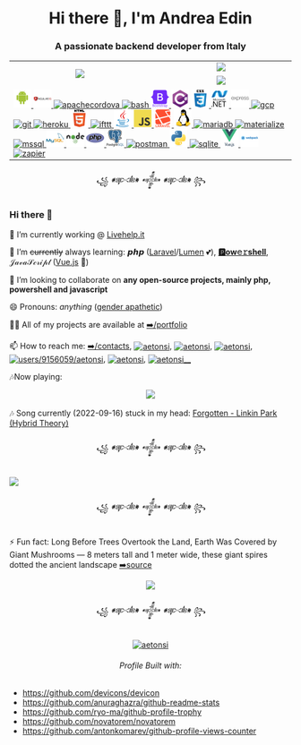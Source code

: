 <!-- markdownlint-disable MD033 MD010 -->
<h1 align="center">Hi there 👋, I'm Andrea Edin</h1>
<h3 align="center">A passionate backend developer from Italy</h3>

<table>
	<tr>
		<td rowspan="2" align="center">
			<a
				href="https://github-profile-trophy-navy.vercel.app/?username=aetonsi&theme=flat&margin-w=15&margin-h=15&no-bg=true&column=2&row=3">
				<img
					src="https://github-profile-trophy-navy.vercel.app/?username=aetonsi&theme=flat&margin-w=15&margin-h=15&no-bg=true&column=2&row=3">
			</a>
		</td>
		<td align="center">
			<a
				href="https://github-readme-stats-git-master-aetonsis-projects.vercel.app/api/top-langs/?username=aetonsi&text_bold=false&layout=compact&show_icons=true&include_all_commits=true&line_height=15&theme=transparent">
				<picture>
					<source
						srcset="https://github-readme-stats-git-master-aetonsis-projects.vercel.app/api/top-langs/?username=aetonsi&text_bold=false&layout=compact&show_icons=true&include_all_commits=true&line_height=15&theme=vue-dark"
						media="(prefers-color-scheme: dark)" />
					<source
						srcset="https://github-readme-stats-git-master-aetonsis-projects.vercel.app/api/top-langs/?username=aetonsi&text_bold=false&layout=compact&show_icons=true&include_all_commits=true&line_height=15&theme=vue"
						media="(prefers-color-scheme: light), (prefers-color-scheme: no-preference)" />
					<img
						src="https://github-readme-stats-git-master-aetonsis-projects.vercel.app/api/top-langs/?username=aetonsi&text_bold=false&layout=compact&show_icons=true&include_all_commits=true&line_height=15&theme=transparent" />
				</picture>
			</a>
		</td>
	</tr>
	<tr>
		<td align="center">
			<a
				href="https://github-readme-stats-git-master-aetonsis-projects.vercel.app/api?username=aetonsi&text_bold=false&rank_icon=percentile&layout=compact&show_icons=true&include_all_commits=true&line_height=15&theme=transparent">
				<picture>
					<source
						srcset="https://github-readme-stats-git-master-aetonsis-projects.vercel.app/api?username=aetonsi&text_bold=false&rank_icon=percentile&layout=compact&show_icons=true&include_all_commits=true&line_height=15&theme=vue-dark"
						media="(prefers-color-scheme: dark)" />
					<source
						srcset="https://github-readme-stats-git-master-aetonsis-projects.vercel.app/api?username=aetonsi&text_bold=false&rank_icon=percentile&&layout=compact&show_icons=true&include_all_commits=true&line_height=15&theme=vue"
						media="(prefers-color-scheme: light), (prefers-color-scheme: no-preference)" />
					<img
						src="https://github-readme-stats-git-master-aetonsis-projects.vercel.app/api?username=aetonsi&text_bold=false&rank_icon=percentile&layout=compact&show_icons=true&include_all_commits=true&line_height=15&theme=transparent" />
				</picture>
			</a>
		</td>
	</tr>
	<tr>
		<td colspan="2">
			<a href="https://developer.android.com" target="_blank" rel="noreferrer">
				<img src="https://raw.githubusercontent.com/devicons/devicon/master/icons/android/android-original-wordmark.svg"
					alt="android" width="32" height="32" />
			</a>
			<a href="https://angular.io" target="_blank" rel="noreferrer">
				<img src="https://raw.githubusercontent.com/devicons/devicon/master/icons/angularjs/angularjs-original-wordmark.svg"
					alt="angularjs" width="32" height="32" />
			</a>
			<a href="https://cordova.apache.org/" target="_blank" rel="noreferrer">
				<img src="https://www.vectorlogo.zone/logos/apache_cordova/apache_cordova-icon.svg" alt="apachecordova"
					width="32" height="32" />
			</a>
			<a href="https://www.gnu.org/software/bash/" target="_blank" rel="noreferrer">
				<img src="https://www.vectorlogo.zone/logos/gnu_bash/gnu_bash-icon.svg" alt="bash" width="32"
					height="32" />
			</a>
			<a href="https://getbootstrap.com" target="_blank" rel="noreferrer">
				<img src="https://raw.githubusercontent.com/devicons/devicon/master/icons/bootstrap/bootstrap-plain-wordmark.svg"
					alt="bootstrap" width="32" height="32" />
			</a>
			<a href="https://www.w3schools.com/cs/" target="_blank" rel="noreferrer">
				<img src="https://raw.githubusercontent.com/devicons/devicon/master/icons/csharp/csharp-original.svg"
					alt="csharp" width="32" height="32" />
			</a>
			<a href="https://www.w3schools.com/css/" target="_blank" rel="noreferrer">
				<img src="https://raw.githubusercontent.com/devicons/devicon/master/icons/css3/css3-original-wordmark.svg"
					alt="css3" width="32" height="32" />
			</a>
			<a href="https://dotnet.microsoft.com/" target="_blank" rel="noreferrer">
				<img src="https://raw.githubusercontent.com/devicons/devicon/master/icons/dot-net/dot-net-original-wordmark.svg"
					alt="dotnet" width="32" height="32" />
			</a>
			<a href="https://expressjs.com" target="_blank" rel="noreferrer">
				<img src="https://raw.githubusercontent.com/devicons/devicon/master/icons/express/express-original-wordmark.svg"
					alt="express" width="32" height="32" />
			</a>
			<a href="https://cloud.google.com" target="_blank" rel="noreferrer">
				<img src="https://www.vectorlogo.zone/logos/google_cloud/google_cloud-icon.svg" alt="gcp" width="32"
					height="32" />
			</a>
			<a href="https://git-scm.com/" target="_blank" rel="noreferrer">
				<img src="https://www.vectorlogo.zone/logos/git-scm/git-scm-icon.svg" alt="git" width="32"
					height="32" />
			</a>
			<a href="https://heroku.com" target="_blank" rel="noreferrer">
				<img src="https://www.vectorlogo.zone/logos/heroku/heroku-icon.svg" alt="heroku" width="32"
					height="32" />
			</a>
			<a href="https://www.w3.org/html/" target="_blank" rel="noreferrer">
				<img src="https://raw.githubusercontent.com/devicons/devicon/master/icons/html5/html5-original-wordmark.svg"
					alt="html5" width="32" height="32" />
			</a>
			<a href="https://ifttt.com/" target="_blank" rel="noreferrer">
				<img src="https://www.vectorlogo.zone/logos/ifttt/ifttt-ar21.svg" alt="ifttt" width="32" height="32" />
			</a>
			<a href="https://www.java.com" target="_blank" rel="noreferrer">
				<img src="https://raw.githubusercontent.com/devicons/devicon/master/icons/java/java-original.svg"
					alt="java" width="32" height="32" />
			</a> <a href="https://developer.mozilla.org/en-US/docs/Web/JavaScript" target="_blank" rel="noreferrer">
				<img src="https://raw.githubusercontent.com/devicons/devicon/master/icons/javascript/javascript-original.svg"
					alt="javascript" width="32" height="32" />
			</a>
			<a href="https://laravel.com/" target="_blank" rel="noreferrer">
				<img src="https://raw.githubusercontent.com/devicons/devicon/master/icons/laravel/laravel-plain-wordmark.svg"
					alt="laravel" width="32" height="32" />
			</a>
			<a href="https://www.linux.org/" target="_blank" rel="noreferrer">
				<img src="https://raw.githubusercontent.com/devicons/devicon/master/icons/linux/linux-original.svg"
					alt="linux" width="32" height="32" />
			</a>
			<a href="https://mariadb.org/" target="_blank" rel="noreferrer">
				<img src="https://www.vectorlogo.zone/logos/mariadb/mariadb-icon.svg" alt="mariadb" width="32"
					height="32" />
			</a>
			<a href="https://materializecss.com/" target="_blank" rel="noreferrer">
				<img src="https://raw.githubusercontent.com/prplx/svg-logos/5585531d45d294869c4eaab4d7cf2e9c167710a9/svg/materialize.svg"
					alt="materialize" width="32" height="32" />
			</a> <a href="https://www.microsoft.com/en-us/sql-server" target="_blank" rel="noreferrer">
				<img src="https://www.svgrepo.com/show/303229/microsoft-sql-server-logo.svg" alt="mssql" width="32"
					height="32" />
			</a>
			<a href="https://www.mysql.com/" target="_blank" rel="noreferrer">
				<img src="https://raw.githubusercontent.com/devicons/devicon/master/icons/mysql/mysql-original-wordmark.svg"
					alt="mysql" width="32" height="32" />
			</a>
			<a href="https://nodejs.org" target="_blank" rel="noreferrer">
				<img src="https://raw.githubusercontent.com/devicons/devicon/master/icons/nodejs/nodejs-original-wordmark.svg"
					alt="nodejs" width="32" height="32" />
			</a>
			<a href="https://www.php.net" target="_blank" rel="noreferrer">
				<img src="https://raw.githubusercontent.com/devicons/devicon/master/icons/php/php-original.svg"
					alt="php" width="32" height="32" />
			</a>
			<a href="https://www.postgresql.org" target="_blank" rel="noreferrer">
				<img src="https://raw.githubusercontent.com/devicons/devicon/master/icons/postgresql/postgresql-original-wordmark.svg"
					alt="postgresql" width="32" height="32" />
			</a>
			<a href="https://postman.com" target="_blank" rel="noreferrer">
				<img src="https://www.vectorlogo.zone/logos/getpostman/getpostman-icon.svg" alt="postman" width="32"
					height="32" />
			</a>
			<a href="https://www.python.org" target="_blank" rel="noreferrer">
				<img src="https://raw.githubusercontent.com/devicons/devicon/master/icons/python/python-original.svg"
					alt="python" width="32" height="32" />
			</a>
			<a href="https://www.sqlite.org/" target="_blank" rel="noreferrer">
				<img src="https://www.vectorlogo.zone/logos/sqlite/sqlite-icon.svg" alt="sqlite" width="32"
					height="32" />
			</a>
			<a href="https://vuejs.org/" target="_blank" rel="noreferrer">
				<img src="https://raw.githubusercontent.com/devicons/devicon/master/icons/vuejs/vuejs-original-wordmark.svg"
					alt="vuejs" width="32" height="32" />
			</a>
			<a href="https://webpack.js.org" target="_blank" rel="noreferrer">
				<img src="https://raw.githubusercontent.com/devicons/devicon/d00d0969292a6569d45b06d3f350f463a0107b0d/icons/webpack/webpack-original-wordmark.svg"
					alt="webpack" width="32" height="32" />
			</a>
			<a href="https://zapier.com" target="_blank" rel="noreferrer">
				<img src="https://www.vectorlogo.zone/logos/zapier/zapier-icon.svg" alt="zapier" width="32"
					height="32" />
			</a>
		</td>
	</tr>
</table>

<h6 align="center">꧁ 𒀰 𒀱 𒀰 ꧂</h6>

<p>

### Hi there 👋

🔭 I’m currently working @ [Livehelp.it](https://livehelp.it/)

🌱 I’m ~~currently~~ always learning: 𝙥𝙝𝙥 ([Laravel](https://laravel.com/)/[Lumen](https://lumen.laravel.com/) 💕), **[🅿ow𝚎𝚛shell](https://github.com/PowerShell/PowerShell)**, 𝒥𝒶𝓋𝒶𝒮𝒸𝓇𝒾𝓅𝓉 ([Vue.js](https://vuejs.org/)
💚)

👯 I’m looking to collaborate on **any open-source projects, mainly php, powershell and javascript**

😄 Pronouns: _anything_ ([gender apathetic](https://gender.fandom.com/wiki/Gender_Apathetic))

👨‍💻 All of my projects are available at [➡️/portfolio](https://aetonsi.net/portfolio/)

📫 How to reach me: [➡️/contacts](https://aetonsi.net/contacts/), <a href="https://codepen.io/aetonsi" target="blank"><img align="center" src="https://raw.githubusercontent.com/rahuldkjain/github-profile-readme-generator/master/src/images/icons/Social/codepen.svg" alt="aetonsi" height="30" width="40" /></a>, <a href="https://twitter.com/aetonsi" target="blank"><img align="center" src="https://raw.githubusercontent.com/rahuldkjain/github-profile-readme-generator/master/src/images/icons/Social/twitter.svg" alt="aetonsi" height="30" width="40" /></a>, <a href="https://linkedin.com/in/aetonsi" target="blank"><img align="center" src="https://raw.githubusercontent.com/rahuldkjain/github-profile-readme-generator/master/src/images/icons/Social/linked-in-alt.svg" alt="aetonsi" height="30" width="40" /></a>, <a href="https://stackoverflow.com/users/users/9156059/aetonsi" target="blank"><img align="center" src="https://raw.githubusercontent.com/rahuldkjain/github-profile-readme-generator/master/src/images/icons/Social/stack-overflow.svg" alt="users/9156059/aetonsi" height="30" width="40" /></a>, <a href="https://fb.com/aetonsi" target="blank"><img align="center" src="https://raw.githubusercontent.com/rahuldkjain/github-profile-readme-generator/master/src/images/icons/Social/facebook.svg" alt="aetonsi" height="30" width="40" /></a>, <a href="https://instagram.com/aetonsi__" target="blank"><img align="center" src="https://raw.githubusercontent.com/rahuldkjain/github-profile-readme-generator/master/src/images/icons/Social/instagram.svg" alt="aetonsi__" height="30" width="40" /></a>

🎶Now playing:
<p align="center">
	<a href="https://github.com/novatorem/novatorem">
	<picture>
		<source srcset="https://novatorem-kappa-rouge.vercel.app/api/spotify?theme=light" media="(prefers-color-scheme: dark)" />
		<source srcset="https://novatorem-kappa-rouge.vercel.app/api/spotify?theme=dark" media="(prefers-color-scheme: light), (prefers-color-scheme: no-preference)" />
		<img src="https://novatorem-kappa-rouge.vercel.app/api/spotify?background_color=light" />
	</picture>
	</a>
</p>

🎶 Song currently (2022-09-16) stuck in my head: [Forgotten - Linkin Park (Hybrid
Theory)](https://www.youtube.com/watch?v=HNCgBuI2eJc)

</p>

<p align="center">

</p>

<h6 align="center">꧁ 𒀰 𒀱 𒀰 ꧂</h6>

<picture>
<source srcset="https://github-readme-stats-git-master-aetonsis-projects.vercel.app/api/wakatime/?username=@aetonsi&layout=compact&show_icons=true&include_all_commits=true&line_height=15&theme=vue-dark" media="(prefers-color-scheme: dark)" />
<source srcset="https://github-readme-stats-git-master-aetonsis-projects.vercel.app/api/wakatime/?username=@aetonsi&layout=compact&show_icons=true&include_all_commits=true&line_height=15&theme=vue" media="(prefers-color-scheme: light), (prefers-color-scheme: no-preference)" />
<img src="https://github-readme-stats-git-master-aetonsis-projects.vercel.app/api/wakatime/?username=@aetonsi&layout=compact&show_icons=true&include_all_commits=true&line_height=15&theme=transparent" />
</picture>

<h6 align="center">꧁ 𒀰 𒀱 𒀰 ꧂</h6>

⚡ Fun fact: Long Before Trees Overtook the Land, Earth Was Covered by Giant Mushrooms — 8 meters tall and 1 meter
wide, these giant spires dotted the ancient landscape [➡️source](https://www.youtube.com/watch?v=-G64DagHuOg)
<p align="center"><img src="https://github.com/aetonsi/aetonsi/assets/18366087/93c8f9d0-0135-4ad2-9a3d-01974577285a"></p>

<h6 align="center">꧁ 𒀰 𒀱 𒀰 ꧂</h6>

<p align="center">
	<a href="https://komarev.com/ghpvc/?username=aetonsi&label=Profile%20views&color=blueviolet&style=for-the-badge">
		<img src="https://komarev.com/ghpvc/?username=aetonsi&label=Profile%20views&color=blueviolet&style=for-the-badge" alt="aetonsi" />
	</a>
	<h6 align="center">Profile Built with:</h6>

- https://github.com/devicons/devicon
- https://github.com/anuraghazra/github-readme-stats
- https://github.com/ryo-ma/github-profile-trophy
- https://github.com/novatorem/novatorem
- https://github.com/antonkomarev/github-profile-views-counter

</p>
